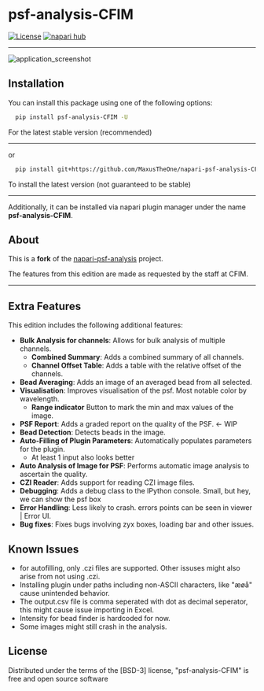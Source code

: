 # psf-analysis-CFIM

[![License](https://img.shields.io/badge/License-BSD_3--Clause-blue.svg)](https://opensource.org/licenses/BSD-3-Clause)
[![napari hub](https://img.shields.io/endpoint?url=https://api.napari-hub.org/shields/psf-analysis-CFIM)](https://napari-hub.org/plugins/psf-analysis-CFIM)

---
![application_screenshot](figs/PSF_CFIM_demo_v170.gif)

## Installation

You can install this package using one of the following options:
```bash
  pip install psf-analysis-CFIM -U
```
For the latest stable version (recommended)

---

or

```bash
  pip install git+https://github.com/MaxusTheOne/napari-psf-analysis-CFIM-edition
```
To install the latest version (not guaranteed to be stable)

---
Additionally, it can be installed via napari plugin manager under the name **psf-analysis-CFIM**.

## About

This is a **fork** of the [napari-psf-analysis](https://github.com/fmi-faim/napari-psf-analysis) project.

The features from this edition are made as requested by the staff at CFIM.

---

## Extra Features

This edition includes the following additional features:

- **Bulk Analysis for channels**: Allows for bulk analysis of multiple channels.
  - **Combined Summary**: Adds a combined summary of all channels.
  - **Channel Offset Table**: Adds a table with the relative offset of the channels.
- **Bead Averaging**: Adds an image of an averaged bead from all selected.
- **Visualisation**: Improves visualisation of the psf. Most notable color by wavelength.
  - **Range indicator** Button to mark the min and max values of the image.
- **PSF Report**: Adds a graded report on the quality of the PSF. <- WIP
- **Bead Detection**: Detects beads in the image.
- **Auto-Filling of Plugin Parameters**: Automatically populates parameters for the plugin.
  - At least 1 input also looks better
- **Auto Analysis of Image for PSF**: Performs automatic image analysis to ascertain the quality.
- **CZI Reader**: Adds support for reading CZI image files.
- **Debugging**: Adds a debug class to the IPython console. Small, but hey, we can show the psf box
- **Error Handling**: Less likely to crash. errors points can be seen in viewer | Error UI.
- **Bug fixes**: Fixes bugs involving zyx boxes, loading bar and other issues.

## Known Issues

- for autofilling, only .czi files are supported. Other issuses might also arise from not using .czi.
- Installing plugin under paths including non-ASCII characters, like "æøå" cause unintended behavior.
- The output.csv file is comma seperated with dot as decimal seperator, this might cause issue importing in Excel.
- Intensity for bead finder is hardcoded for now.
- Some images might still crash in the analysis.


## License

Distributed under the terms of the [BSD-3] license,
"psf-analysis-CFIM" is free and open source software